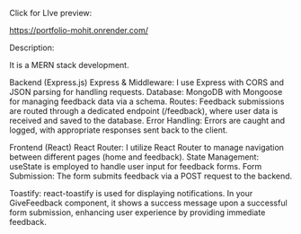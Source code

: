 Click for LIve preview:

https://portfolio-mohit.onrender.com/

Description:

It is a MERN stack development.

Backend (Express.js)
Express & Middleware: I use Express with CORS and JSON parsing for handling requests.
Database: MongoDB with Mongoose for managing feedback data via a schema.
Routes: Feedback submissions are routed through a dedicated endpoint (/feedback), where user data is received and saved to the database.
Error Handling: Errors are caught and logged, with appropriate responses sent back to the client.

Frontend (React)
React Router: I utilize React Router to manage navigation between different pages (home and feedback).
State Management: useState is employed to handle user input for feedback forms.
Form Submission: The form submits feedback via a POST request to the backend.

Toastify:
react-toastify is used for displaying notifications. In your GiveFeedback component, it shows a success message upon a successful form submission, enhancing user experience by providing immediate feedback.
